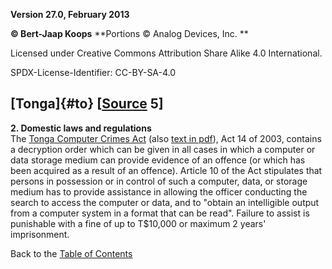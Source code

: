 **Version 27.0, February 2013**

**© Bert-Jaap Koops**
**Portions © Analog Devices, Inc. **  

Licensed under Creative Commons Attribution Share Alike 4.0 International.

SPDX-License-Identifier: CC-BY-SA-4.0

## [Tonga]{#to} \[[Source](cls-srce.htm) 5\]

**2. Domestic laws and regulations**\
The [Tonga Computer Crimes
Act](http://www.paclii.org/to/legis/num_act/cca2003185/) (also [text in
pdf](http://www.coe.int/t/dghl/cooperation/economiccrime/cybercrime/documents/countryprofiles/tonga%20ComputerCrimesAct.pdf)),
Act 14 of 2003, contains a decryption order which can be given in all
cases in which a computer or data storage medium can provide evidence of
an offence (or which has been acquired as a result of an offence).
Article 10 of the Act stipulates that persons in possession or in
control of such a computer, data, or storage medium has to provide
assistance in allowing the officer conducting the search to access the
computer or data, and to \"obtain an intelligible output from a computer
system in a format that can be read\". Failure to assist is punishable
with a fine of up to T\$10,000 or maximum 2 years\' imprisonment.

Back to the [Table of Contents](index.md)
